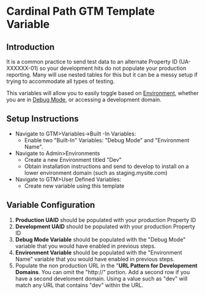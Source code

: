 # Cardinal Path GTM Template Variable

## Introduction

It is a common practice to send test data to an alternate Property ID (UA-XXXXXX-01) so your development hits do not populate your production reporting.  Many will use nested tables for this but it can be a messy setup if trying to accommodate all types of testing.  

This variables will allow you to easily toggle based on [Environment](https://support.google.com/tagmanager/answer/6311518?hl=en), whether you are in [Debug Mode](https://support.google.com/tagmanager/answer/6107056?hl=en), or accessing a development domain.

## Setup Instructions
* Navigate to GTM>Variables->Built -In Variables:
   * Enable two "Built-In" Variables: "Debug Mode" and "Environment Name".
* Navigate to Admin>Environments
  * Create a new Environment titled "Dev"
  * Obtain installation instructions and send to develop to install on a lower environment domain (such as staging.mysite.com)
* Navigate to GTM>User Defined Variables:
  * Create new variable using this template

 ## Variable Configuration
 1. __Production UAID__ should be populated with your production Property ID
 1. __Development UAID__ should be populated with your production Property ID
 1. __Debug Mode Variable__ should be populated with the "Debug Mode" variable that you would have enabled in previous steps.
 1. __Environment Variable__ should be populated with the "Environment Name" variable that you would have enabled in previous steps.
 1. Populate the non production URL in the "__URL Pattern for Developement Domains__.  You can omit the "http://" portion. Add a second row if you have a second develoment domain.  Using a value such as "dev" will match any URL that contains "dev" within the URL.
 


